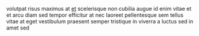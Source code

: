 volutpat risus maximus at [et](generated_webpages/nulla5.md) scelerisque non
cubilia augue id enim vitae et et arcu diam sed tempor efficitur at nec laoreet
pellentesque sem tellus vitae at eget vestibulum praesent semper tristique in
viverra a luctus sed in amet sed